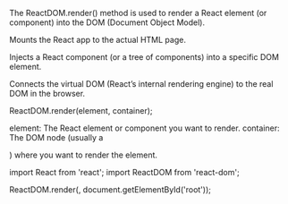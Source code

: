  <!-- What is the purpose of the ReactDOM.render() method? -->

The ReactDOM.render() method is used to render a React element (or component) into the DOM (Document Object Model).



<!-- Purpose of ReactDOM.render(): -->

Mounts the React app to the actual HTML page.

Injects a React component (or a tree of components) into a specific DOM element.

Connects the virtual DOM (React’s internal rendering engine) to the real DOM in the browser.



<!-- Syntax: -->

ReactDOM.render(element, container);

element: The React element or component you want to render.
container: The DOM node (usually a <div>) where you want to render the element.




<!-- Example: -->

import React from 'react';
import ReactDOM from 'react-dom';

ReactDOM.render(<App />, document.getElementById('root'));